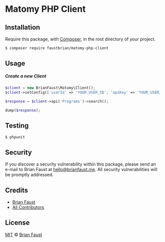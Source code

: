# Matomy PHP Client

## Installation

Require this package, with [Composer](https://getcomposer.org/), in the root directory of your project.

``` bash
$ composer require faustbrian/matomy-php-client
```

## Usage

##### Create a new Client
``` php
$client = new BrianFaust\Matomy\Client();
$client->setConfig(['userId' => 'YOUR_USER_ID', 'apiKey' => 'YOUR_USER_ID']);

$response = $client->api('Programs')->search();

dump($response);
```

## Testing

``` bash
$ phpunit
```

## Security

If you discover a security vulnerability within this package, please send an e-mail to Brian Faust at hello@brianfaust.me. All security vulnerabilities will be promptly addressed.

## Credits

- [Brian Faust](https://github.com/faustbrian)
- [All Contributors](../../contributors)

## License

[MIT](LICENSE) © [Brian Faust](https://brianfaust.me)
